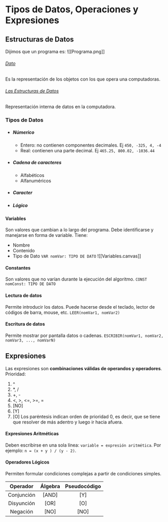 # Tipos de Datos, Operaciones y Expresiones
## Estructuras de Datos
Dijimos que un programa es: ![[Programa.png]]
###### <ins>Dato</ins>
Es la representación de los objetos con los que opera una computadoras. 
###### <ins>Las Estructuras de Datos</ins>
Representación interna de datos en la computadora.
### Tipos de Datos
- ##### Númerico
	- Entero: no contienen componentes decimales. Ej `450, -325, 4, -4` 
	- Real: contienen una parte decimal. Ej `465.25, 800.02, -1036.44`
- ##### Cadena de caracteres
	- Alfabéticos
	- Alfanuméricos
- ##### Caracter
- ##### Lógico
#### Variables
Son valores que cambian a lo largo del programa. Debe identificarse y manejarse en forma de variable. Tiene:
- Nombre
- Contenido
- Tipo de Dato
`VAR nomVar: TIPO DE DATO`
![[Variables.canvas]]
#### Constantes
Son valores que no varían durante la ejecución del algoritmo.
`CONST nomConst: TIPO DE DATO`
#### Lectura de datos
Permite introducir los datos. Puede hacerse desde el teclado, lector de códigos de barra, mouse, etc.
`LEER(nomVar1, nomVar2)`
#### Escritura de datos
Permite mostrar por pantalla datos o cadenas.
`ESCRIBIR(nomVar1, nomVar2, nomVar3, ..., nomVarN)`

## Expresiones
Las expresiones son __combinaciones válidas de operandos y operadores__.
Prioridad: 
1. ^
2. \*, /
3. +, -
4. <, >, <=, >=, =
5. \[NO]
6. \[Y]
7. \[O]
Los paréntesis indican orden de prioridad 0, es decir, que se tiene que resolver de más adentro y luego ir hacia afuera.
#### Expresiones Aritméticas
Deben escribirse en una sola línea: `variable = expresión aritmética`. Por ejemplo: `n = (x + y ) / (y - 2)`.
#### Operadores Lógicos
Permiten formular condiciones complejas a partir de condiciones simples.

|Operador|Álgebra|Pseudocódigo|
|:---:|:---------:|:---------:|
|Conjunción|\[AND]|\[Y]|
|Disyunción|\[OR]|\[O]|
|Negación|\[NO]|\[NO]|